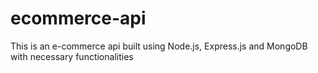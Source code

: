 # ecommerce-api
This is an e-commerce api built using Node.js, Express.js and MongoDB with necessary functionalities

